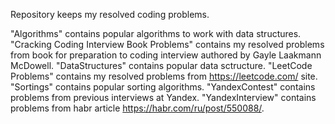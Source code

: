 Repository keeps my resolved coding problems.

"Algorithms" contains popular algorithms to work with data structures.
"Cracking Coding Interview Book Problems" contains my resolved problems from book for preparation to coding interview authored by Gayle Laakmann McDowell.
"DataStructures" contains popular data sctructure.
"LeetCode Problems" contains my resolved problems from https://leetcode.com/ site.
"Sortings" contains popular sorting algorithms.
"YandexContest" contains problems from previous interviews at Yandex.
"YandexInterview" contains problems from habr article https://habr.com/ru/post/550088/.
